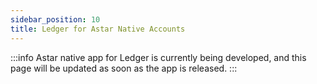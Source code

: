 ```yaml
---
sidebar_position: 10
title: Ledger for Astar Native Accounts
---
```


:::info
Astar native app for Ledger is currently being developed, and this page will be updated as soon as the app is released.
:::
